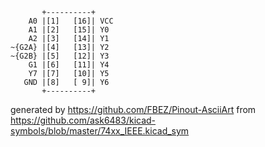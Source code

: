 

	       +----------+
	    A0 |[1]   [16]| VCC
	    A1 |[2]   [15]| Y0
	    A2 |[3]   [14]| Y1
	~{G2A} |[4]   [13]| Y2
	~{G2B} |[5]   [12]| Y3
	    G1 |[6]   [11]| Y4
	    Y7 |[7]   [10]| Y5
	   GND |[8]   [ 9]| Y6
	       +----------+


generated by https://github.com/FBEZ/Pinout-AsciiArt from https://github.com/ask6483/kicad-symbols/blob/master/74xx_IEEE.kicad_sym